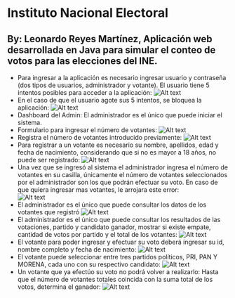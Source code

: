 # Instituto Nacional Electoral 

## By: Leonardo Reyes Martínez, Aplicación web desarrollada en Java para simular el conteo de votos para las elecciones del INE.

- Para ingresar a la aplicación es necesario ingresar usuario y contraseña (dos tipos de usuarios, administrador y votante). El usuario tiene 5 intentos posibles para acceder a la aplicación:
![Alt text](image.png)
- En el caso de que el usuario agote sus 5 intentos, se bloquea la aplicación:
![Alt text](image-1.png)
- Dashboard del Admin: El administrador es el único que puede iniciar el sistema.
 - Formulario para ingresar el número de votantes:
![Alt text](image-2.png)
- Registra el número de votantes introducido previamente:
![Alt text](image-3.png)
- Para registrar a un votante es necesario su nombre, apellidos, edad y fecha de nacimiento, considerando que si no es mayor a 18 años, no puede ser registrado:
 ![Alt text](image-4.png)
- Una vez que se ingresó al sistema el administrador ingresa el número de votantes en su casilla, únicamente el número de votantes seleccionados por el administrador son los que podrán efectuar su voto.  En caso de que quiera ingresar mas votantes, le arrojara este error: 	
 ![Alt text](image-5.png)
- El administrador es el único que puede consultar los datos de los votantes que registró
![Alt text](image-6.png)
- El administrador es el único que puede consultar los resultados de las votaciones, partido y candidato ganador, mostrar si existe empate, cantidad de votos por partido y el total de los votantes:
![Alt text](image-7.png)
- El votante para poder ingresar y efectuar su voto deberá ingresar su id, nombre completo y fecha de nacimiento:
![Alt text](image-8.png)
- El votante puede seleccionar entre tres partidos políticos, PRI, PAN Y MORENA, cada uno con su respectivo candidato:
![Alt text](image-9.png)
- Un votante que ya efectúo su voto no podrá volver a realizarlo:
Hasta que el número de votantes totales coincida con la suma total de los votos, determina el ganador: 
![Alt text](image-10.png)
